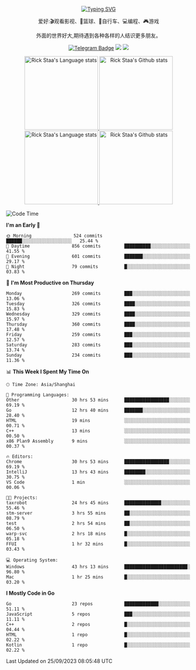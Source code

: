 <div align="center"> 

[![Typing SVG](https://readme-typing-svg.herokuapp.com?size=25&duration=2500&color=eeeeee&vCenter=true&width=200&height=40&lines=Hi+there+%F0%9F%91%8B%F0%9F%8F%BB;I'm+DanBai)](https://git.io/typing-svg)

爱好:🎬观看影视、🏀篮球、🚴自行车、💻编程、🎮游戏

外面的世界好大,期待遇到各种各样的人结识更多朋友。

[![Telegram Badge](https://img.shields.io/badge/-Telegram-blue?style=flat&logo=Telegram&logoColor=white)](https://t.me/danbai9420) 
[![](https://img.shields.io/badge/-Blog-brightgreen?style=flat&logo=Blogger&logoColor=white)](https://p00q.cn)
[![](https://img.shields.io/badge/-Email-red?style=flat&logo=Mail.Ru&logoColor=white)](mailto:danbai@88.com)
</div>

<!-- Light Mode -->
<div align="center"> 
<a href="https://github.com/anuraghazra/github-readme-stats#gh-light-mode-only">
<img height=200 src="https://github-readme-stats.vercel.app/api/top-langs/?username=danbai225&layout=compact&langs_count=10&hide_border=1&role=OWNER,COLLABORATOR#gh-light-mode-only" alt="Rick Staa's Language stats" />
</a>
<a href="https://github.com/anuraghazra/github-readme-stats#gh-light-mode-only">
<img height=200 src="https://github-readme-stats.vercel.app/api?username=danbai225&show_icons=true&count_private=true&line_height=28&hide_border=1&include_all_commits=true&card_width=450&role=OWNER,COLLABORATOR&exclude_repo=github-readme-stats#gh-light-mode-only" alt="Rick Staa's Github stats" />
</a>
</div>

<!-- Dark Mode -->
<div align="center"> 
<a href="https://github.com/anuraghazra/github-readme-stats#gh-dark-mode-only">
<img height=200 src="https://github-readme-stats.vercel.app/api/top-langs/?username=danbai225&layout=compact&langs_count=10&hide_border=1&role=OWNER,COLLABORATOR&theme=github_dark#gh-dark-mode-only" alt="Rick Staa's Language stats" />
</a>
<a href="https://github.com/anuraghazra/github-readme-stats#gh-dark-mode-only">
<img height=200 src="https://github-readme-stats.vercel.app/api?username=danbai225&show_icons=true&count_private=true&line_height=28&hide_border=1&include_all_commits=true&card_width=450&role=OWNER,COLLABORATOR&exclude_repo=github-readme-stats&theme=github_dark#gh-dark-mode-only" alt="Rick Staa's Github stats" />
</a>
</div>

<!--START_SECTION:waka-->
![Code Time](http://img.shields.io/badge/Code%20Time-1%2C170%20hrs%2055%20mins-blue)

**I'm an Early 🐤** 

```text
🌞 Morning                524 commits         ██████░░░░░░░░░░░░░░░░░░░   25.44 % 
🌆 Daytime                856 commits         ██████████░░░░░░░░░░░░░░░   41.55 % 
🌃 Evening                601 commits         ███████░░░░░░░░░░░░░░░░░░   29.17 % 
🌙 Night                  79 commits          █░░░░░░░░░░░░░░░░░░░░░░░░   03.83 % 
```
📅 **I'm Most Productive on Thursday** 

```text
Monday                   269 commits         ███░░░░░░░░░░░░░░░░░░░░░░   13.06 % 
Tuesday                  326 commits         ████░░░░░░░░░░░░░░░░░░░░░   15.83 % 
Wednesday                329 commits         ████░░░░░░░░░░░░░░░░░░░░░   15.97 % 
Thursday                 360 commits         ████░░░░░░░░░░░░░░░░░░░░░   17.48 % 
Friday                   259 commits         ███░░░░░░░░░░░░░░░░░░░░░░   12.57 % 
Saturday                 283 commits         ███░░░░░░░░░░░░░░░░░░░░░░   13.74 % 
Sunday                   234 commits         ███░░░░░░░░░░░░░░░░░░░░░░   11.36 % 
```


📊 **This Week I Spent My Time On** 

```text
🕑︎ Time Zone: Asia/Shanghai

💬 Programming Languages: 
Other                    30 hrs 53 mins      █████████████████░░░░░░░░   69.19 % 
Go                       12 hrs 40 mins      ███████░░░░░░░░░░░░░░░░░░   28.40 % 
HTML                     19 mins             ░░░░░░░░░░░░░░░░░░░░░░░░░   00.71 % 
C++                      13 mins             ░░░░░░░░░░░░░░░░░░░░░░░░░   00.50 % 
x86 Plan9 Assembly       9 mins              ░░░░░░░░░░░░░░░░░░░░░░░░░   00.37 % 

🔥 Editors: 
Chrome                   30 hrs 53 mins      █████████████████░░░░░░░░   69.19 % 
IntelliJ                 13 hrs 43 mins      ████████░░░░░░░░░░░░░░░░░   30.75 % 
VS Code                  1 min               ░░░░░░░░░░░░░░░░░░░░░░░░░   00.06 % 

🐱‍💻 Projects: 
taxrobot                 24 hrs 45 mins      ██████████████░░░░░░░░░░░   55.46 % 
stm-server               3 hrs 55 mins       ██░░░░░░░░░░░░░░░░░░░░░░░   08.79 % 
test                     2 hrs 54 mins       ██░░░░░░░░░░░░░░░░░░░░░░░   06.50 % 
warp-svc                 2 hrs 18 mins       █░░░░░░░░░░░░░░░░░░░░░░░░   05.18 % 
FFUI                     1 hr 32 mins        █░░░░░░░░░░░░░░░░░░░░░░░░   03.43 % 

💻 Operating System: 
Windows                  43 hrs 13 mins      ████████████████████████░   96.80 % 
Mac                      1 hr 25 mins        █░░░░░░░░░░░░░░░░░░░░░░░░   03.20 % 
```

**I Mostly Code in Go** 

```text
Go                       23 repos            █████████████░░░░░░░░░░░░   51.11 % 
JavaScript               5 repos             ███░░░░░░░░░░░░░░░░░░░░░░   11.11 % 
C++                      2 repos             █░░░░░░░░░░░░░░░░░░░░░░░░   04.44 % 
HTML                     1 repo              █░░░░░░░░░░░░░░░░░░░░░░░░   02.22 % 
Kotlin                   1 repo              █░░░░░░░░░░░░░░░░░░░░░░░░   02.22 % 
```




 Last Updated on 25/09/2023 08:05:48 UTC
<!--END_SECTION:waka-->
